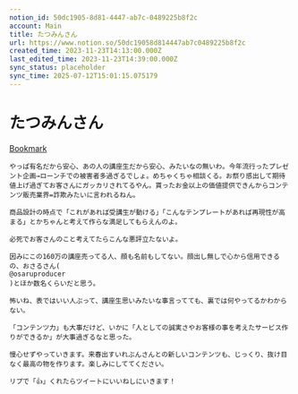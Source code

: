 ```yaml
---
notion_id: 50dc1905-8d81-4447-ab7c-0489225b8f2c
account: Main
title: たつみんさん
url: https://www.notion.so/50dc19058d814447ab7c0489225b8f2c
created_time: 2023-11-23T14:13:00.000Z
last_edited_time: 2023-11-23T14:39:00.000Z
sync_status: placeholder
sync_time: 2025-07-12T15:01:15.075179
---
```

# たつみんさん

[Bookmark](https://x.com/shennronn_Drums/status/1727529836426723341?s=20)
```plain text
やっぱ有名だから安心、あの人の講座生だから安心、みたいなの無いわ。今年流行ったプレゼント企画→ローンチでの被害者多過ぎるでしょ。めちゃくちゃ相談くる。お祭り感出して期待値上げ過ぎてお客さんにガッカリされてるやん。貰ったお金以上の価値提供できんからコンテンツ販売業界=詐欺みたいに言われるねん。

商品設計の時点で「これがあれば受講生が動ける」「こんなテンプレートがあれば再現性が高まる」とかちゃんと考えて作らな満足してもらえんのよ。

必死でお客さんのこと考えてたらこんな悪評立たないよ。

因みにこの160万の講座売ってる人、顔も名前もしてない。顔出し無しで心から信用できるの、おさるさん(
@osaruproducer
)とほか数名くらいだと思う。

怖いね、表ではいい人ぶって、講座生思いみたいな事言ってても、裏では何やってるかわからない。

「コンテンツ力」も大事だけど、いかに「人としての誠実さやお客様の事を考えたサービス作りができるか」が大事過ぎるなと思った。

慢心せずやっていきます。来春出すいれぶんさんとの新しいコンテンツも、じっくり、抜け目なく最高の物を作ります。楽しみにしててください。

リプで「👍」くれたらツイートにいいねしにいきます！
```